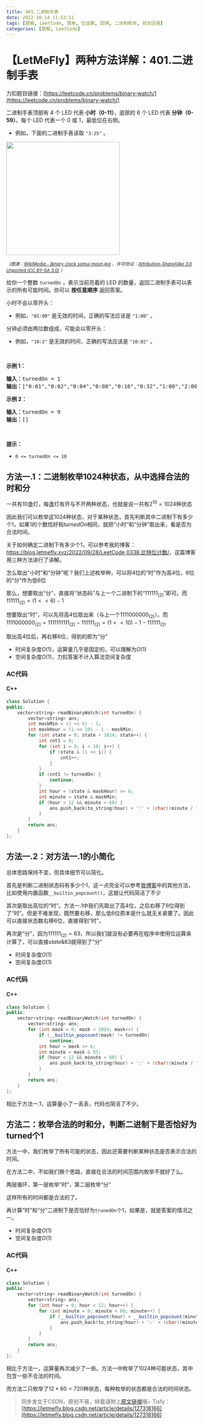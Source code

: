 ```yaml
---
title: 401.二进制手表
date: 2022-10-14 11:53:11
tags: [题解, LeetCode, 简单, 位运算, 回溯, 二进制枚举, 状态压缩]
categories: [题解, LeetCode]
---
```


# 【LetMeFly】两种方法详解：401.二进制手表

力扣题目链接：[https://leetcode.cn/problems/binary-watch/](https://leetcode.cn/problems/binary-watch/)

<p>二进制手表顶部有 4 个 LED 代表<strong> 小时（0-11）</strong>，底部的 6 个 LED 代表<strong> 分钟（0-59）</strong>。每个 LED 代表一个 0 或 1，最低位在右侧。</p>

<ul>
	<li>例如，下面的二进制手表读取 <code>"3:25"</code> 。</li>
</ul>

<!-- <p><img src="https://assets.leetcode-cn.com/aliyun-lc-upload/uploads/2021/03/29/binary_clock_samui_moon.jpg" style="height: 300px; width" /></p> -->

<p><img src="https://cors.tisfy.eu.org/https://img-blog.csdnimg.cn/0e65d0f8c1664633a161c0e67f5e936f.jpeg" style="height: 300px; width" /></p>

<p><small><em>（图源：<a href="https://commons.m.wikimedia.org/wiki/File:Binary_clock_samui_moon.jpg">WikiMedia - Binary clock samui moon.jpg</a> ，许可协议：<a href="https://creativecommons.org/licenses/by-sa/3.0/deed.en">Attribution-ShareAlike 3.0 Unported (CC BY-SA 3.0)</a> ）</em></small></p>

<p>给你一个整数 <code>turnedOn</code> ，表示当前亮着的 LED 的数量，返回二进制手表可以表示的所有可能时间。你可以 <strong>按任意顺序</strong> 返回答案。</p>

<p>小时不会以零开头：</p>

<ul>
	<li>例如，<code>"01:00"</code> 是无效的时间，正确的写法应该是 <code>"1:00"</code> 。</li>
</ul>

<p>分钟必须由两位数组成，可能会以零开头：</p>

<ul>
	<li>例如，<code>"10:2"</code> 是无效的时间，正确的写法应该是 <code>"10:02"</code> 。</li>
</ul>

<p> </p>

<p><strong>示例 1：</strong></p>

<pre>
<strong>输入：</strong>turnedOn = 1
<strong>输出：</strong>["0:01","0:02","0:04","0:08","0:16","0:32","1:00","2:00","4:00","8:00"]
</pre>

<p><strong>示例 2：</strong></p>

<pre>
<strong>输入：</strong>turnedOn = 9
<strong>输出：</strong>[]
</pre>

<p> </p>

<p><strong>提示：</strong></p>

<ul>
	<li><code>0 <= turnedOn <= 10</code></li>
</ul>


    
## 方法一.1：二进制枚举1024种状态，从中选择合法的时和分

一共有10盏灯，每盏灯有开与不开两种状态，也就是说一共有$2^{10}=1024$种状态

因此我们可以枚举这$1024$种状态，对于某种状态，首先判断其中二进制下有多少个$1$，如果$1$的个数恰好和$turnedOn$相同，就把“小时”和“分钟”取出来，看是否为合法时间。

关于如何确定二进制下有多少个$1$，可以参考我的博客：[https://blog.letmefly.xyz/2022/09/28/LeetCode 0338.比特位计数/](https://blog.letmefly.xyz/2022/09/28/LeetCode%200338.%E6%AF%94%E7%89%B9%E4%BD%8D%E8%AE%A1%E6%95%B0/)，这篇博客用三种方法进行了讲解。

怎么取出“小时”和“分钟”呢？我们上述枚举种，可以将4位的“时”作为高4位，6位的“分”作为低6位

那么，想要取出“分”，直接将“状态码”与上一个二进制下的“$111111_{(2)}$”即可。而$111111_{(2)}=(1 << 6) - 1$

想要取出“时”，可以先将高4位取出来（与上一个$1111000000_{(2)}$）。而$1111000000_{(2)}=1111111111_{(2)}-111111_{(2)}=(1 << 10) - 1 - 111111_{(2)}$

取出高4位后，再右移6位，得到的即为“分”

+ 时间复杂度$O(1)$，运算量几乎是固定的，可以理解为$O(1)$
+ 空间复杂度$O(1)$，力扣答案不计入算法空间复杂度

### AC代码

#### C++

```cpp
class Solution {
public:
    vector<string> readBinaryWatch(int turnedOn) {
        vector<string> ans;
        int maskMin = (1 << 6) - 1;
        int maskHour = (1 << 10) - 1 - maskMin;
        for (int state = 0; state < 1024; state++) {
            int cnt1 = 0;
            for (int i = 0; i < 10; i++) {
                if (state & (1 << i)) {
                    cnt1++;
                }
            }
            if (cnt1 != turnedOn) {
                continue;
            }
            int hour = (state & maskHour) >> 6;
            int minute = state & maskMin;
            if (hour < 12 && minute < 60) {
                ans.push_back(to_string(hour) + ':' + (char)(minute / 10 + '0') + (char)(minute % 10 + '0'));
            }
        }
        return ans;
    }
};
```

## 方法一.2：对方法一.1的小简化

总体思路保持不变，但具体细节可以简化。

首先是判断二进制状态码有多少个1，这一点完全可以参考[我博客](https://blog.letmefly.xyz/2022/09/28/LeetCode%200338.%E6%AF%94%E7%89%B9%E4%BD%8D%E8%AE%A1%E6%95%B0/)中的其他方法，比如使用内置函数```__builtin_popcount()```，这就让代码简洁了不少

其次是取出高位的“时”。方法一.1中我们先取出了高4位，之后右移了6位得到了“时”。但是不难发现，既然要右移，那么低6位原本是什么就无关紧要了。因此可以直接状态数右移6位，直接得到“时”。

再次是“分”，因为$111111_{(2)}=63$，所以我们就没有必要再在程序中使用位运算来计算了，可以直接$state \& 63$就得到了“分”

+ 时间复杂度$O(1)$
+ 空间复杂度$O(1)$

### AC代码

#### C++

```cpp
class Solution {
public:
    vector<string> readBinaryWatch(int turnedOn) {
        vector<string> ans;
        for (int mask = 0; mask < 1024; mask++) {
            if (__builtin_popcount(mask) != turnedOn)
                continue;
            int hour = mask >> 6;
            int minute = mask & 63;
            if (hour < 12 && minute < 60) {
                ans.push_back(to_string(hour) + ':' + (char)(minute / 10 + '0') + (char)(minute % 10 + '0'));
            }
        }
        return ans;
    }
};
```

相比于方法一.1，运算量小了一丢丢，代码也简洁了不少。

## 方法二：枚举合法的时和分，判断二进制下是否恰好为turned个1

方法一中，我们枚举了所有可能的状态，因此还需要判断某种状态是否表示合法的时间。

在方法二中，不如我们换个思路，直接在合法的时间范围内枚举不就好了么。

两层循环，第一层枚举“时”，第二层枚举“分”

这样所有的时间都是合法的了。

再计算“时”和“分”二进制下是否恰好为```trunedOn```个1，如果是，就是答案的情况之一。

+ 时间复杂度$O(1)$
+ 空间复杂度$O(1)$

### AC代码

#### C++

```cpp
class Solution {
public:
    vector<string> readBinaryWatch(int turnedOn) {
        vector<string> ans;
        for (int hour = 0; hour < 12; hour++) {
            for (int minute = 0; minute < 60; minute++) {
                if (__builtin_popcount(hour) + __builtin_popcount(minute) == turnedOn) {
                    ans.push_back(to_string(hour) + ':' + (char)(minute / 10 + '0') + (char)(minute % 10 + '0'));
                }
            }
        }
        return ans;
    }
};
```

相比于方法一，运算量再次减少了一些。方法一中枚举了$1024$种可能状态，其中包含一些不合法的时间。

而方法二只枚举了$12\times60=720$种状态，每种枚举的状态都是合法的时间状态。

> 同步发文于CSDN，原创不易，转载请附上[原文链接](https://blog.letmefly.xyz/2022/10/14/LeetCode%200401.%E4%BA%8C%E8%BF%9B%E5%88%B6%E6%89%8B%E8%A1%A8/)哦~
> Tisfy：[https://letmefly.blog.csdn.net/article/details/127318166](https://letmefly.blog.csdn.net/article/details/127318166)
